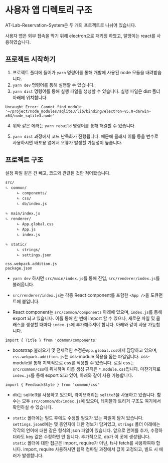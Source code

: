 # 사용자 앱 디렉토리 구조

AT-Lab-Reservation-System은 두 개의 프로젝트로 나뉘어 있습니다.

사용자 앱은 외부 접속을 막기 위해 electron으로 패키징 하였고, 알맹이는 react를 사용하였습니다.

## 프로젝트 시작하기

1. 프로젝트 폴더에 들어가 `yarn` 명령어를 통해 개발에 사용된 node 모듈을 내려받습니다.
2. `yarn dev` 명령어를 통해 실행할 수 있습니다.
3. `yarn dist` 명령어를 통해 실행 파일을 생성할 수 있습니다. 실행 파일은 dist 폴더 아래에 위치합니다.
```
Uncaught Error: Cannot find module '~/project/node_modules/sqlite3/lib/binding/electron-v5.0-darwin-x64/node_sqlite3.node'
```
4. 위와 같은 에러는 `yarn rebuild` 명령어를 통해 해결할 수 있습니다.

5. `yarn dist` 과정에서 코드 난독화가 진행됩니다. 때문에 클래시 이름 등을 변수로 사용하시면 배포용 앱에서 오류가 발생할 가능성이 높습니다.

## 프로젝트 구조

설정 파일 같은 건 빼고, 코드와 관련된 것만 적어봤습니다.

```
src/
ㄴ common/
     ㄴ components/
     ㄴ css/
     ㄴ db/index.js

ㄴ main/index.js
ㄴ renderer/
     ㄴ App.global.css
     ㄴ App.js
     ㄴ index.js

ㄴ static/
     ㄴ strings/
     ㄴ settings.json

css.webpack.addition.js
package.json
```

- `yarn dev` 하시면 `src/main/index.js`를 통해 진입, `src/renderer/index.js`를 불러옵니다.

- `src/renderer/index.js`는 각종 React component를 포함한 `<App />`을 도큐먼트에 붙입니다.

- React component는 `src/common/components` 아래에 있으며, `index.js`를 통해 export 되고 있습니다. 이를 통해 한 번에 import 할 수 있으나, 새로운 파일 및 클래스를 생성할 때마다 `index.js`에 추가해주셔야 합니다. 아래와 같이 사용 가능합니다.

```
import { Title } from 'common/components'
```

- bootstrap 불러오기 및 전체적인 수정은`App.global.css`에서 담당하고 있으며, `css.webpack.addition.js`는 css-module 적용을 돕는 파일입니다. css-module을 통해 지역적으로 css를 적용할 수 있습니다. 로컬 css는 `src/common/css`에 위치하며 이름 생성 규칙은 `*.module.css`입니다. 마찬가지로 `index.js`를 통해 export 되고 있어, 아래와 같이 사용 가능합니다.

```
import { FeedbackStyle } from 'common/css'
```

- db는 sqlite3을 사용하고 있으며, 라이브러리는 `sqlite3`을 사용하고 있습니다. 함수는 모두 `src/common/db/index.js`에 있으며, 테이블과 트리거 구조도 여기에서 확인하실 수 있습니다.

- `static` 폴더에는 빌드 후에도 수정할 필요가 있는 파일이 담겨 있습니다. `settings.json`d에는 몇 층인지에 대한 정보가 담겨있고, `strings` 폴더 아래에는 각각의 언어에 대한 같은 형식의 json 파일이 있습니다. 앞으로 언어를 추가, 수정하더라도 key 값은 수정하면 안 됩니다. 추가적으로, db가 이 곳에 생성됩니다. `static` 폴더에 대한 접근은 import, require가 아닌, fs나 fetch를 사용하여야 합니다. import, require 사용하시면 웹팩 컴파일 과정에서 값이 고정되고, 빌드 시 에러가 발생합니다.
